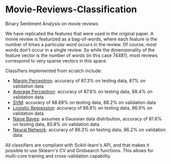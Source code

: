 # Movie-Reviews-Classification
Binary Sentiment Analysis on movie reviews

We have replicated the features that were used in the original paper. A movie review is featurized as a bag-of-words, where each feature is the number of times a particular word occurs in the review. Of course, most words don't occur in a single review. So while the dimensionality of the feature vector is the number of words (in this case 74481), most reviews correspond to very sparse vectors in this space.

Classifiers implemented from scratch include:
* [Margin Perceptron](https://nbviewer.jupyter.org/github/TarunSunkaraneni/Movie-Reviews-Classification/blob/master/margin-perceptron-movie-review-classifier.ipynb): accuracy of 87.3% on testing data, 87% on validation data
* [Average Perceptron](https://nbviewer.jupyter.org/github/TarunSunkaraneni/Movie-Reviews-Classification/blob/master/average-perceptron-movie-review-classifier.ipynb): accuracy of 87.6% on testing data, 88.4% on validation data
* [SVM](https://nbviewer.jupyter.org/github/TarunSunkaraneni/Movie-Reviews-Classification/blob/master/svm-classifier.ipynb): accuracy of 88.89% on testing data, 88.2% on validation data
* [Logistic Regression](https://nbviewer.jupyter.org/github/TarunSunkaraneni/Movie-Reviews-Classification/blob/master/logistic-regression-movie-review-classifier.ipynb): accuracy of 86.8% on testing data, 86.9% on validation data
* [Naive Bayes](https://nbviewer.jupyter.org/github/TarunSunkaraneni/Movie-Reviews-Classification/blob/master/naive-bayes-movie-review-classifier.ipynb): assumes a Gaussian data distribution, accuracy of 81.6% on testing data, 80.8% on validation data
* [Neural Network](https://nbviewer.jupyter.org/github/TarunSunkaraneni/Movie-Reviews-Classification/blob/master/neural-net-movie-review-classifier.ipynb): accuracy of 86.3% on testing data, 86.2% on validation data

All classifiers are compliant with Scikit-learn's API, and that makes it possible to use Sklearn's CV and Gridsearch functions. This allows for multi-core training and cross-validation capability. 
